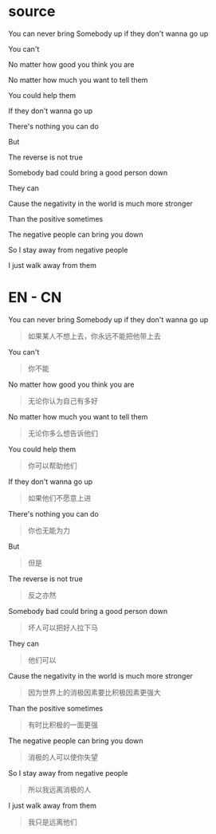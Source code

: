 # source

You can never bring Somebody up if they don't wanna go up

You can't

No matter how good you think you are

No matter how much you want to tell them

You could help them

If they don't wanna go up

There's nothing you can do

But

The reverse is not true

Somebody bad could bring a good person down

They can

Cause the negativity in the world is much more stronger

Than the positive sometimes

The negative people can bring you down

So I stay away from negative people

I just walk away from them

# EN - CN

You can never bring Somebody up if they don't wanna go up

> 如果某人不想上去，你永远不能把他带上去

You can't

> 你不能

No matter how good you think you are

> 无论你认为自己有多好

No matter how much you want to tell them

> 无论你多么想告诉他们

You could help them

> 你可以帮助他们

If they don't wanna go up

> 如果他们不愿意上进

There's nothing you can do

> 你也无能为力

But

> 但是

The reverse is not true

> 反之亦然

Somebody bad could bring a good person down

> 坏人可以把好人拉下马

They can

> 他们可以

Cause the negativity in the world is much more stronger

> 因为世界上的消极因素要比积极因素更强大

Than the positive sometimes

> 有时比积极的一面更强

The negative people can bring you down

> 消极的人可以使你失望

So I stay away from negative people

> 所以我远离消极的人

I just walk away from them

> 我只是远离他们
